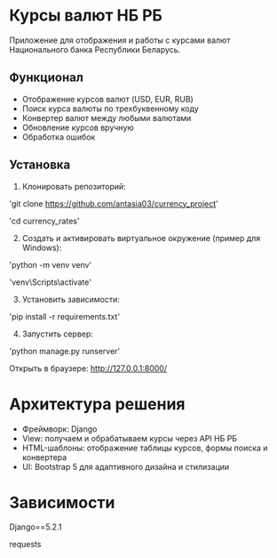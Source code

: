 # Курсы валют НБ РБ

Приложение для отображения и работы с курсами валют Национального банка Республики Беларусь.

## Функционал

- Отображение курсов валют (USD, EUR, RUB)
- Поиск курса валюты по трехбуквенному коду
- Конвертер валют между любыми валютами
- Обновление курсов вручную
- Обработка ошибок

## Установка

1. Клонировать репозиторий:

'git clone https://github.com/antasia03/currency_project'

'cd currency_rates'

2. Создать и активировать виртуальное окружение (пример для Windows):

'python -m venv venv'

'venv\Scripts\activate'

3. Установить зависимости:

'pip install -r requirements.txt'

4. Запустить сервер:

'python manage.py runserver'

Открыть в браузере: http://127.0.0.1:8000/

# Архитектура решения
- Фреймворк: Django
- View: получаем и обрабатываем курсы через API НБ РБ
- HTML-шаблоны: отображение таблицы курсов, формы поиска и конвертера
- UI: Bootstrap 5 для адаптивного дизайна и стилизации

# Зависимости
Django==5.2.1

requests
